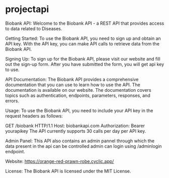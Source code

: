 # projectapi

Biobank API: 
Welcome to the Biobank API - a REST API that provides access to data related to Diseases.

Getting Started: 
To use the Biobank API, you need to sign up and obtain an API key. With the API key, you can make API calls to retrieve data from the Biobank API.

Signing Up:
To sign up for the Biobank API, please visit our website and fill out the sign-up form. After you have submitted the form, you will get api key to use.

API Documentation:
The Biobank API provides a comprehensive documentation that you can use to learn how to use the API. The documentation is available on our website. The documentation covers topics such as authentication, endpoints, parameters, responses, and errors.

Usage: 
To use the Biobank API, you need to include your API key in the request headers as follows:

GET /biobank HTTP/1.1
Host: biobankapi.com
Authorization: Bearer yourapikey
The API currently supports 30 calls per day per API key.

Admin Panel:
This API also contains an admin pannel through which the data present in the api can be controlled admin can login using /adminlogin endpoint.

Website:
https://orange-red-prawn-robe.cyclic.app/



License:
The Biobank API is licensed under the MIT License.




